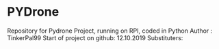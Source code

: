 # PYDrone
Repository for Pydrone Project, running on RPI, coded in Python
Author : TinkerPal99
Start of project on github: 12.10.2019
Substituters: 
